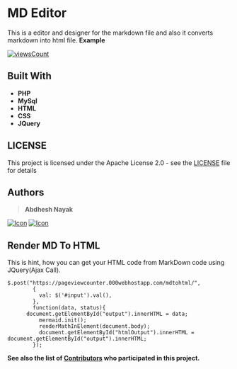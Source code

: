 
# MD Editor
This is a editor and designer for the markdown file and also it converts markdown into html file.
**Example**

[
![viewsCount](https://img.shields.io/badge/-Open%20Editor-blueviolet)
](https://abdheshnayak.github.io/mdeditor/)

## Built With
* **PHP**
* **MySql**
* **HTML**
* **CSS**
* **JQuery**

## LICENSE

This project is licensed under the Apache License 2.0 - see the [LICENSE](https://github.com/abdheshnayak/mdeditor/blob/master/LICENSE) file for details

## Authors
>**Abdhesh Nayak**

[![Icon](https://img.shields.io/badge/Github-lightgrey)](https://github.com/abdheshnayak) [![Icon](https://img.shields.io/badge/LinkedIn-blue)](https://www.linkedin.com/in/abdhesh-nayak/)

## Render MD To HTML
This is hint, how you can get your HTML code from MarkDown code using JQuery(Ajax Call).
```
$.post("https://pageviewcounter.000webhostapp.com/mdtohtml/",
        {
          val: $('#input').val(),
        },
        function(data, status){
	  document.getElementById("output").innerHTML = data;
          mermaid.init();
          renderMathInElement(document.body);
          document.getElementById("htmlOutput").innerHTML = document.getElementById("output").innerHTML;
        });
```

**See also the list of [Contributors](https://github.com/abdheshnayak/mdeditor/contributors) who participated in this project.**
